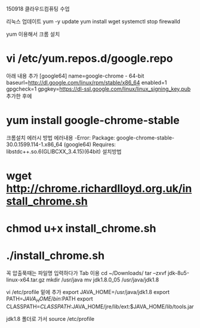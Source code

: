 150918 클라우드컴퓨팅 수업

리눅스 업데이트
yum -y update
yum install wget
systemctl stop firewalld

yum 이용해서 크롬 설치
# vi /etc/yum.repos.d/google.repo
아래 내용 추가
[google64]
name=google-chrome - 64-bit
baseurl=http://dl.google.com/linux/rpm/stable/x86_64
enabled=1
gpgcheck=1
gpgkey=https://dl-ssl.google.com/linux/linux_signing_key.pub
추가한 후에
# yum install google-chrome-stable

크롬설치 에러시 방법
에러내용
-Error: Package: google-chrome-stable-30.0.1599.114-1.x86_64 (google64)
       Requires: libstdc++.so.6(GLIBCXX_3.4.15)(64bit)
설치방법
# wget http://chrome.richardlloyd.org.uk/install_chrome.sh
# chmod u+x install_chrome.sh
# ./install_chrome.sh

꼭 압출푹때는 파일명 입력하다가 Tab 이용
 cd ~/Downloads/
 tar –zxvf jdk-8u5-linux-x64.tar.gz
 mkdir /usr/java
 mv jdk1.8.0_05 /usr/java/jdk1.8

 vi /etc/profile
 밑에 추가
 export JAVA_HOME=/usr/java/jdk1.8
 export PATH=$JAVA_HOME/bin:$PATH
 export CLASSPATH=$CLASSPATH:$JAVA_HOME/jre/lib/ext:$JAVA_HOME/lib/tools.jar

jdk1.8 폴더로 가서 
 source /etc/profile
 
 
